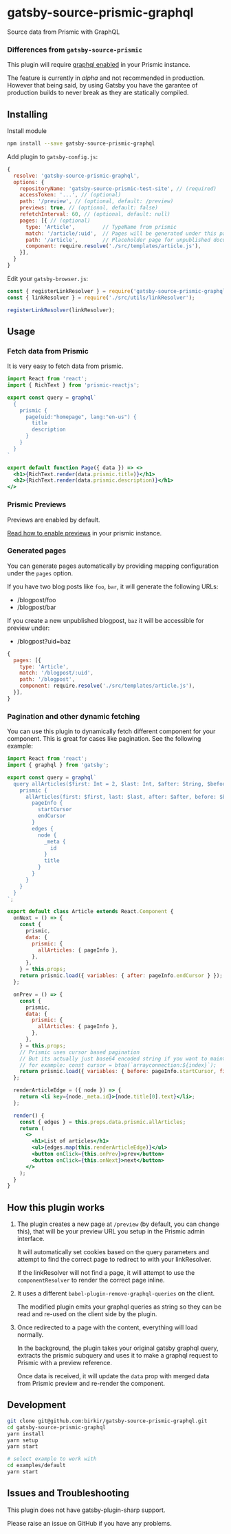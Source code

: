 # gatsby-source-prismic-graphql

Source data from Prismic with GraphQL

### Differences from `gatsby-source-prismic`

This plugin will require [graphql enabled](https://prismic.io/blog/graphql-api-alpha-release) in your Prismic instance.

The feature is currently in _alpha_ and not recommended in production. However that being said, by using Gatsby you have the garantee of production builds to never break as they are
statically compiled.

## Installing

Install module

```bash
npm install --save gatsby-source-prismic-graphql
```

Add plugin to `gatsby-config.js`:

```js
{
  resolve: 'gatsby-source-prismic-graphql',
  options: {
    repositoryName: 'gatsby-source-prismic-test-site', // (required)
    accessToken: '...', // (optional)
    path: '/preview', // (optional, default: /preview)
    previews: true, // (optional, default: false)
    refetchInterval: 60, // (optional, default: null)
    pages: [{ // (optional)
      type: 'Article',         // TypeName from prismic
      match: '/article/:uid',  // Pages will be generated under this pattern
      path: '/article',        // Placeholder page for unpublished documents
      component: require.resolve('./src/templates/article.js'),
    }],
  }
}
```

Edit your `gatsby-browser.js`:

```js
const { registerLinkResolver } = require('gatsby-source-prismic-graphql');
const { linkResolver } = require('./src/utils/linkResolver');

registerLinkResolver(linkResolver);
```

## Usage

### Fetch data from Prismic

It is very easy to fetch data from prismic.

```jsx
import React from 'react';
import { RichText } from 'prismic-reactjs';

export const query = graphql`
  {
    prismic {
      page(uid:"homepage", lang:"en-us") {
        title
        description
      }
    }
  }
`

export default function Page({ data }) => <>
  <h1>{RichText.render(data.prismic.title)}</h1>
  <h2>{RichText.render(data.prismic.description)}</h1>
</>
```

### Prismic Previews

Previews are enabled by default.

[Read how to enable previews](https://user-guides.prismic.io/preview/how-to-set-up-a-preview/how-to-set-up-a-preview) in your prismic instance.

### Generated pages

You can generate pages automatically by providing mapping configuration under the `pages` option.

If you have two blog posts like `foo`, `bar`, it will generate the following URLs:

- /blogpost/foo
- /blogpost/bar

If you create a new unpublished blogpost, `baz` it will be accessible for preview under:

- /blogpost?uid=baz

```js
{
  pages: [{
    type: 'Article',
    match: '/blogpost/:uid',
    path: '/blogpost',
    component: require.resolve('./src/templates/article.js'),
  }],
}
```

### Pagination and other dynamic fetching

You can use this plugin to dynamically fetch different component for your component. This is great for cases like pagination. See the following example:

```jsx
import React from 'react';
import { graphql } from 'gatsby';

export const query = graphql`
  query allArticles($first: Int = 2, $last: Int, $after: String, $before: String) {
    prismic {
      allArticles(first: $first, last: $last, after: $after, before: $before) {
        pageInfo {
          startCursor
          endCursor
        }
        edges {
          node {
            _meta {
              id
            }
            title
          }
        }
      }
    }
  }
`;

export default class Article extends React.Component {
  onNext = () => {
    const {
      prismic,
      data: {
        prismic: {
          allArticles: { pageInfo },
        },
      },
    } = this.props;
    return prismic.load({ variables: { after: pageInfo.endCursor } });
  };

  onPrev = () => {
    const {
      prismic,
      data: {
        prismic: {
          allArticles: { pageInfo },
        },
      },
    } = this.props;
    // Prismic uses cursor based pagination
    // But its actually just base64 encoded string if you want to maintain your own page state.
    // for example: const cursor = btoa(`arrayconnection:${index}`);
    return prismic.load({ variables: { before: pageInfo.startCursor, first: null, last: 2 } });
  };

  renderArticleEdge = ({ node }) => {
    return <li key={node._meta.id}>{node.title[0].text}</li>;
  };

  render() {
    const { edges } = this.props.data.prismic.allArticles;
    return (
      <>
        <h1>List of articles</h1>
        <ul>{edges.map(this.renderArticleEdge)}</ul>
        <button onClick={this.onPrev}>prev</button>
        <button onClick={this.onNext}>next</button>
      </>
    );
  }
}
```

## How this plugin works

1. The plugin creates a new page at `/preview` (by default, you can change this), that will be your preview URL you setup in the Prismic admin interface.

   It will automatically set cookies based on the query parameters and attempt to find the correct page to redirect to with your linkResolver.

   If the linkResolver will not find a page, it will attempt to use the `componentResolver` to render the correct page inline.

2. It uses a different `babel-plugin-remove-graphql-queries` on the client.

   The modified plugin emits your graphql queries as string so they can be read and re-used on the client side by the plugin.

3. Once redirected to a page with the content, everything will load normally.

   In the background, the plugin takes your original gatsby graphql query, extracts the prismic subquery and uses it to make a graphql request to Prismic with a preview reference.

   Once data is received, it will update the `data` prop with merged data from Prismic preview and re-render the component.

## Development

```bash
git clone git@github.com:birkir/gatsby-source-prismic-graphql.git
cd gatsby-source-prismic-graphql
yarn install
yarn setup
yarn start

# select example to work with
cd examples/default
yarn start
```

## Issues and Troubleshooting

This plugin does not have gatsby-plugin-sharp support.

Please raise an issue on GitHub if you have any problems.
